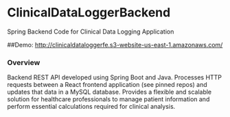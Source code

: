 # ClinicalDataLoggerBackend
Spring Backend Code for Clinical Data Logging Application

##Demo: http://clinicaldataloggerfe.s3-website-us-east-1.amazonaws.com/


### Overview
Backend REST API developed using Spring Boot and Java. Processes HTTP requests between a React frontend application (see pinned repos) and updates that data in a MySQL database. Provides a flexible and scalable solution for healthcare professionals to manage patient information and perform essential calculations required for clinical analysis.
